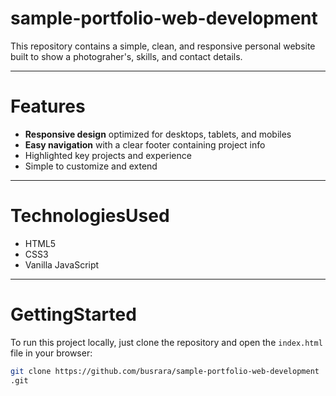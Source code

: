 # sample-portfolio-web-development

This repository contains a simple, clean, and responsive personal website built to show a photograher's, skills, and contact details.

---

# Features

- **Responsive design** optimized for desktops, tablets, and mobiles  
- **Easy navigation** with a clear footer containing project info  
- Highlighted key projects and experience  
- Simple to customize and extend  

---

# TechnologiesUsed

- HTML5  
- CSS3  
- Vanilla JavaScript  

---

# GettingStarted

To run this project locally, just clone the repository and open the `index.html` file in your browser:

```bash
git clone https://github.com/busrara/sample-portfolio-web-development
.git
